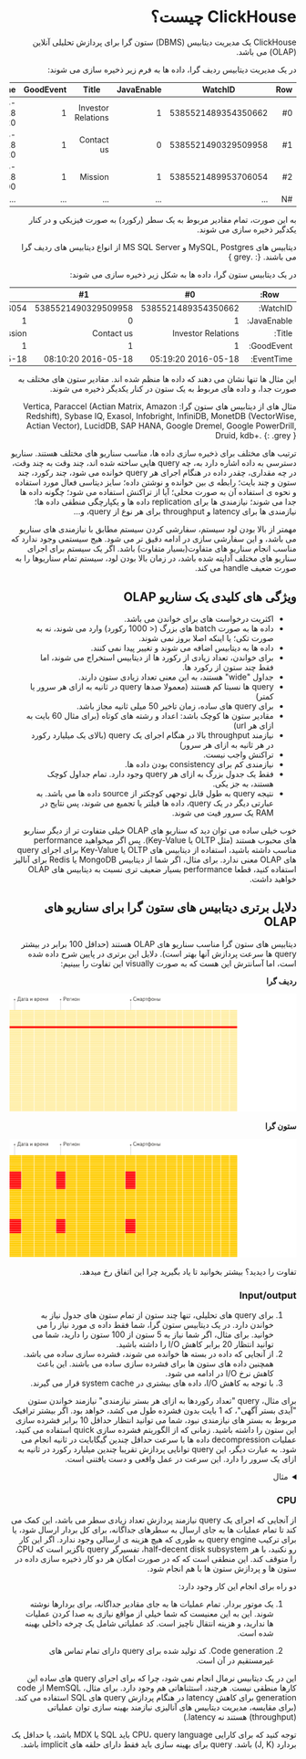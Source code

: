 <div dir="rtl" markdown="1">

# ClickHouse چیست؟

ClickHouse یک مدیریت دیتابیس (DBMS) ستون گرا برای پردازش تحلیلی آنلاین (OLAP) می باشد.


در یک مدیریت دیتابیس ردیف گرا، داده ها به فرم زیر ذخیره سازی می شوند:


| Row | WatchID             | JavaEnable | Title              | GoodEvent | EventTime           |
| --- | ------------------- | ---------- | ------------------ | --------- | ------------------- |
| #0  | 5385521489354350662 | 1          | Investor Relations | 1         | 2016-05-18 05:19:20 |
| #1  | 5385521490329509958 | 0          | Contact us         | 1         | 2016-05-18 08:10:20 |
| #2  | 5385521489953706054 | 1          | Mission            | 1         | 2016-05-18 07:38:00 |
| #N  | ...                 | ...        | ...                | ...       | ...                 |

به این صورت، تمام مقادیر مربوط به یک سطر (رکورد) به صورت فیزیکی و در کنار یکدگیر ذخیره سازی می شوند.

دیتابیس های MySQL, Postgres و MS SQL Server از انواع دیتابیس های ردیف گرا می باشند.
{: .grey }

در یک دیتابیس ستون گرا، داده ها به شکل زیر ذخیره سازی می شوند:


| Row:        | #0                  | #1                  | #2                  | #N                  |
| ----------- | ------------------- | ------------------- | ------------------- | ------------------- |
| WatchID:    | 5385521489354350662 | 5385521490329509958 | 5385521489953706054 | ...                 |
| JavaEnable: | 1                   | 0                   | 1                   | ...                 |
| Title:      | Investor Relations  | Contact us          | Mission             | ...                 |
| GoodEvent:  | 1                   | 1                   | 1                   | ...                 |
| EventTime:  | 2016-05-18 05:19:20 | 2016-05-18 08:10:20 | 2016-05-18 07:38:00 | ...                 |


این مثال ها تنها نشان می دهند که داده ها منظم شده اند.
مقادیر ستون های مختلف به صورت جدا، و داده های مربوط به یک ستون در کنار یکدیگر ذخیره می شوند.

مثال های از دیتابیس های ستون گرا: Vertica, Paraccel (Actian Matrix, Amazon Redshift), Sybase IQ, Exasol, Infobright, InfiniDB, MonetDB (VectorWise, Actian Vector), LucidDB, SAP HANA, Google Dremel, Google PowerDrill, Druid, kdb+.
{: .grey }

ترتیب های مختلف برای ذخیره سازی داده ها، مناسب سناریو های مختلف هستند. سناریو دسترسی به داده اشاره دارد به، چه query هایی ساخته شده اند، چند وقت به چند وقت، در چه مقداری، چقدر داده در هنگام اجرای هر query خوانده می شود، چند رکورد، چند ستون و چند بایت؛ رابطه ی بین خوانده و نوشتن داده؛ سایز دیتاسی فعال مورد استفاده و نحوه ی استفاده آن به صورت محلی؛ آیا از تراکنش استفاده می شود؛ چگونه داده ها جدا می شوند؛ نیازمندی ها برای replication داده ها و یکپارچگی منطقی داده ها؛ نیازمندی ها برای latency و throughput برای هر نوع از query، و...

مهمتر از بالا بودن لود سیستم، سفارشی کردن سیستم مطابق با نیازمندی های سناریو می باشد، و این سفارشی سازی در ادامه دقیق تر می شود. هیج سیستمی وجود ندارد که مناسب انجام سناریو های متفاوت(بسیار متفاوت) باشد. اگر یک سیستم برای اجرای سناریو های مختلف آداپته شده باشد، در زمان بالا بودن لود، سیستم تمام سناریوها را به صورت ضعیف handle می کند.

## ویژگی های کلیدی یک سناریو OLAP

- اکثریت درخواست های برای خواندن می باشد.
- داده ها به صورت batch های بزرگ (< 1000 رکورد) وارد می شوند، نه به صورت تکی؛ یا اینکه اصلا بروز نمی شوند.
- داده ها به دیتابیس اضافه می شوند و تغییر پیدا نمی کنند.
- برای خواندن، تعداد زیادی از رکورد ها از دیتابیس استخراج می شوند، اما فقط چند ستون از رکورد ها.
- جداول "wide" هستند، به این معنی تعداد زیادی ستون دارند.
- query ها نسبتا کم هستند (معمولا صدها query در ثانیه به ازای هر سرور یا کمتر)
- برای query های ساده، زمان تاخیر 50 میلی ثانیه مجاز باشد.
- مقادیر ستون ها کوچک باشد: اعداد و رشته های کوتاه (برای مثال 60 بایت به ازای هر url)
- نیازمند throughput بالا در هنگام اجرای یک query (بالای یک میلیارد رکورد در هر ثانیه به ازای هر سرور)
- تراکنش واجب نیست.
- نیازمندی کم برای consistency بودن داده ها.
- فقط یک جدول بزرگ به ازای هر query وجود دارد. تمام جداول کوچک هستند، به جز یکی.
- نتیجه query به طول قابل توجهی کوچکتر از source داده ها می باشد. به عبارتی دیگر در یک query، داده ها فیلتر یا تجمیع می شوند، پس نتایج در RAM یک سرور فیت می شوند.

خوب خیلی ساده می توان دید که سناریو های OLAP خیلی متفاوت تر از دیگر سناریو های محبوب هستند (مثل OLTP یا Key-Value). پس اگر میخواهید performance مناسب داشته باشید، استفاده از دیتابیس های OLTP یا Key-Value برای اجرای query های OLAP معنی ندارد. برای مثال، اگر شما از دیتابیس MongoDB یا Redis برای آنالیز استفاده کنید، قطعا performance بسیار ضعیف تری نسبت به دیتابیس های OLAP خواهید داشت.

## دلایل برتری دیتابیس های ستون گرا برای سناریو های OLAP


دیتابیس های ستون گرا مناسب سناریو های OLAP هستند
 (حداقل 100 برابر در بیشتر query ها سرعت پردازش آنها بهتر است). دلایل این برتری در پایین شرح داده شده است، اما آسانترش این هست که به صورت visually این تفاوت را ببینیم:

**ردیف گرا**

![Row oriented](images/row_oriented.gif#)

**ستون گرا**

![Column oriented](images/column_oriented.gif#)

تفاوت را دیدید؟ بیشتر بخوانید تا یاد بگیرید چرا این اتفاق رخ میدهد.

### Input/output

1. برای query های تحلیلی، تنها چند ستون از تمام ستون های جدول نیاز به خواندن دارد. در یک دیتابیس ستون گرا، شما فقط داده ی مورد نیاز را می خوانید. برای مثال، اگر شما نیاز به 5 ستون از 100 ستون را دارید، شما می توانید انتظار 20 برابر کاهش I/O را داشته باشید.
2. از آنجایی که داده در بسته ها خوانده می شوند، فشرده سازی ساده می باشد. همچنین داده های ستون ها برای فشرده سازی ساده می باشند. این باعث کاهش نرخ I/O در ادامه می شود.
3. با توجه به کاهش I/O، داده های بیشتری در system cache قرار می گیرند.

 برای مثال، query "تعداد رکوردها به ازای هر بستر نیازمندی" نیازمند خواندن ستون "آیدی بستر آگهی"، که 1 بایت بدون فشرده طول می کشد، خواهد بود. اگر بیشتر ترافیک مربوط به بستر های نیازمندی نبود، شما می توانید انتظار حداقل 10 برابر فشرده سازی این ستون را داشته باشید. زمانی که از الگوریتم فشرده سازی quick استفاده می کنید، عملیات decompression داده ها با سرعت حداقل چندین گیگابایت در ثانیه انجام می شود. به عبارت دیگر، این query توانایی پردازش تقریبا چندین میلیارد رکورد در ثانیه به ازای یک سرور را دارد. این سرعت در عمل واقعی و دست یافتنی است.

<details><summary>مثال</summary>
<p>
<pre>
$ clickhouse-client
ClickHouse client version 0.0.52053.
Connecting to localhost:9000.
Connected to ClickHouse server version 0.0.52053.

:) SELECT CounterID, count() FROM hits GROUP BY CounterID ORDER BY count() DESC LIMIT 20

SELECT
    CounterID,
    count()
FROM hits
GROUP BY CounterID
ORDER BY count() DESC
LIMIT 20

┌─CounterID─┬──count()─┐
│    114208 │ 56057344 │
│    115080 │ 51619590 │
│      3228 │ 44658301 │
│     38230 │ 42045932 │
│    145263 │ 42042158 │
│     91244 │ 38297270 │
│    154139 │ 26647572 │
│    150748 │ 24112755 │
│    242232 │ 21302571 │
│    338158 │ 13507087 │
│     62180 │ 12229491 │
│     82264 │ 12187441 │
│    232261 │ 12148031 │
│    146272 │ 11438516 │
│    168777 │ 11403636 │
│   4120072 │ 11227824 │
│  10938808 │ 10519739 │
│     74088 │  9047015 │
│    115079 │  8837972 │
│    337234 │  8205961 │
└───────────┴──────────┘

20 rows in set. Elapsed: 0.153 sec. Processed 1.00 billion rows, 4.00 GB (6.53 billion rows/s., 26.10 GB/s.)

:)
</pre>
</p>
</details>

### CPU

از آنجایی که اجرای یک query نیازمند پردازش تعداد زیادی سطر می باشد، این کمک می کند تا تمام عملیات ها به جای ارسال به سطرهای جداگانه، برای کل بردار ارسال شود، یا برای ترکیب query engine به طوری که هیچ هزینه ی ارسالی وجود ندارد. اگر این کار رو نکنید، با هر half-decent disk subsystem، تفسیرگر query ناگزیر است که CPU را متوقف کند. این منطقی است که که در صورت امکان هر دو کار ذخیره سازی داده در ستون ها و پردازش ستون ها با هم انجام شود.

دو راه برای انجام این کار وجود دارد:

1. یک موتور بردار. تمام عملیات ها به جای مقادیر جداگانه، برای بردارها نوشته شوند. این به این معنیست که شما خیلی از مواقع نیازی به صدا کردن عملیات ها ندارید، و هزینه انتقال ناچیز است. کد عملیاتی شامل یک چرخه داخلی بهینه شده است.

2. Code generation. کد تولید شده برای query دارای تمام تماس های غیرمستقیم در آن است.

این در یک دیتابیس نرمال انجام نمی شود، چرا که برای اجرای query های ساده این کارها منطقی نیست. هرچند، استثناهاتی هم وجود دارد. برای مثال، MemSQL از code generation برای کاهش latency در هنگام پردازش query های SQL استفاده می کند. (برای مقایسه، مدیریت دیتابیس های آنالیزی نیازمند بهینه سازی توان عملیاتی (throughput) هستند نه latency.)

توجه کنید که برای کارایی CPU، query language باید SQL یا MDX باشد، یا حداقل یک بردارد (J, K) باشد. query برای بهینه سازی باید فقط دارای حلقه های implicit باشد.

</div>